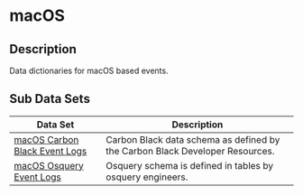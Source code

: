 # macOS

## Description
Data dictionaries for macOS based events.

## Sub Data Sets
|Data Set|Description|
|---|---|
|[macOS Carbon Black Event Logs](carbonblack/)|Carbon Black data schema as defined by the Carbon Black Developer Resources.|
|[macOS Osquery Event Logs](osquery/)|Osquery schema is defined in tables by osquery engineers.|
